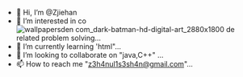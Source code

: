 - 👋 Hi, I’m @Zjiehan
- 👀 I’m interested in co![wallpapersden com_dark-batman-hd-digital-art_2880x1800](https://user-images.githubusercontent.com/121482058/209632238-78137bf1-662b-4c4e-a707-41478e32973d.jpg)
de related problem solving...
- 🌱 I’m currently learning 'html"...
- 💞️ I’m looking to collaborate on "java,C++" ...
- 📫 How to reach me "z3h4nul1s3sh4n@gmail.com"...

<!---
Zjiehan/Zjiehan is a ✨ special ✨ repository because its `README.md` (this file) appears on your GitHub profile.
You can click the Preview link to take a look at your changes.
--->
